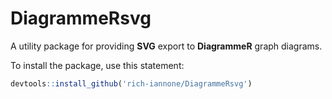 # DiagrammeRsvg

A utility package for providing **SVG** export to **DiagrammeR** graph diagrams.

To install the package, use this statement:

```R
devtools::install_github('rich-iannone/DiagrammeRsvg')
```
